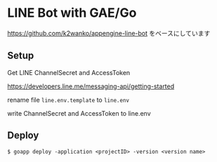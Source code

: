 # LINE Bot with GAE/Go

https://github.com/k2wanko/appengine-line-bot をベースにしています

## Setup

Get LINE ChannelSecret and AccessToken

https://developers.line.me/messaging-api/getting-started

rename file `line.env.template` to `line.env`

write ChannelSecret and AccessToken to line.env

## Deploy

```
$ goapp deploy -application <projectID> -version <version name>
```

